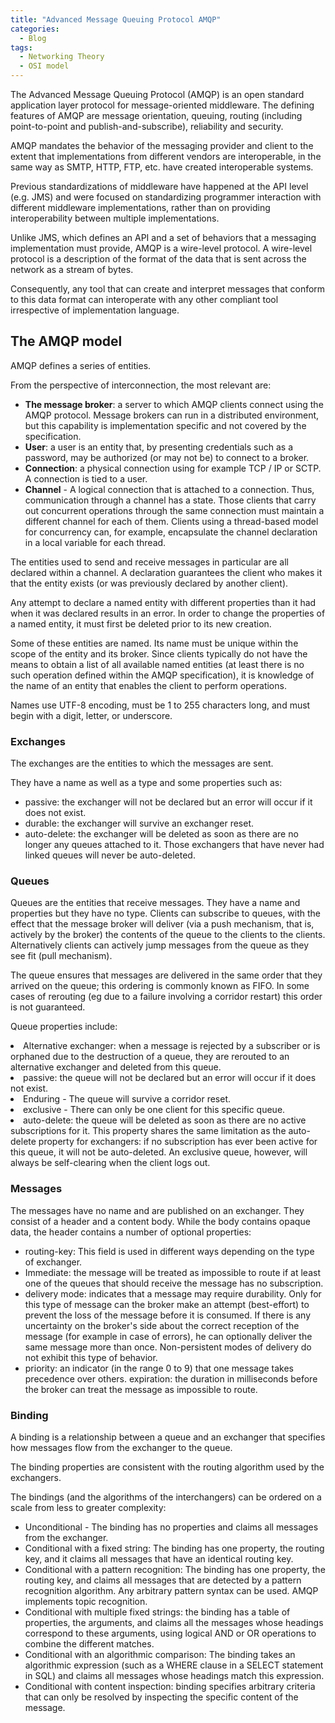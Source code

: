 ```yaml
---
title: "Advanced Message Queuing Protocol AMQP"
categories:
  - Blog
tags:
  - Networking Theory
  - OSI model
---
```


The Advanced Message Queuing Protocol (AMQP) is an open standard application layer protocol for message-oriented middleware. The defining features of AMQP are message orientation, queuing, routing (including point-to-point and publish-and-subscribe), reliability and security.

AMQP mandates the behavior of the messaging provider and client to the extent that implementations from different vendors are interoperable, in the same way as SMTP, HTTP, FTP, etc. have created interoperable systems. 

Previous standardizations of middleware have happened at the API level (e.g. JMS) and were focused on standardizing programmer interaction with different middleware implementations, rather than on providing interoperability between multiple implementations.

Unlike JMS, which defines an API and a set of behaviors that a messaging implementation must provide, AMQP is a wire-level protocol. A wire-level protocol is a description of the format of the data that is sent across the network as a stream of bytes. 

Consequently, any tool that can create and interpret messages that conform to this data format can interoperate with any other compliant tool irrespective of implementation language. 

<h2> The AMQP model </h2>

AMQP defines a series of entities. 

From the perspective of interconnection, the most relevant are:

<ul>
<li><b>The message broker</b>: a server to which AMQP clients connect using the AMQP protocol. Message brokers can run in a distributed environment, but this capability is implementation specific and not covered by the specification.</li>
<li><b>User</b>: a user is an entity that, by presenting credentials such as a password, may be authorized (or may not be) to connect to a broker.</li>
<li><b>Connection</b>: a physical connection using for example TCP / IP or SCTP. A connection is tied to a user.</li>
<li><b>Channel</b> - A logical connection that is attached to a connection. Thus, communication through a channel has a state. Those clients that carry out concurrent operations through the same connection must maintain a different channel for each of them. Clients using a thread-based model for concurrency can, for example, encapsulate the channel declaration in a local variable for each thread.</li>
</ul>

The entities used to send and receive messages in particular are all declared within a channel. A declaration guarantees the client who makes it that the entity exists (or was previously declared by another client).

Any attempt to declare a named entity with different properties than it had when it was declared results in an error. In order to change the properties of a named entity, it must first be deleted prior to its new creation.

Some of these entities are named. Its name must be unique within the scope of the entity and its broker. Since clients typically do not have the means to obtain a list of all available named entities (at least there is no such operation defined within the AMQP specification), it is knowledge of the name of an entity that enables the client to perform operations.

Names use UTF-8 encoding, must be 1 to 255 characters long, and must begin with a digit, letter, or underscore. 

<h3>Exchanges</h3>

The exchanges are the entities to which the messages are sent. 

They have a name as well as a type and some properties such as:

<ul>
<li>passive: the exchanger will not be declared but an error will occur if it does not exist.</li>
<li>durable: the exchanger will survive an exchanger reset.</li>
<li>auto-delete: the exchanger will be deleted as soon as there are no longer any queues attached to it. Those exchangers that have never had linked queues will never be auto-deleted.</li>
</ul>

<h3>Queues</h3>

Queues are the entities that receive messages. They have a name and properties but they have no type. Clients can subscribe to queues, with the effect that the message broker will deliver (via a push mechanism, that is, actively by the broker) the contents of the queue to the clients to the clients. Alternatively clients can actively jump messages from the queue as they see fit (pull mechanism).

The queue ensures that messages are delivered in the same order that they arrived on the queue; this ordering is commonly known as FIFO. In some cases of rerouting (eg due to a failure involving a corridor restart) this order is not guaranteed.

Queue properties include:

<li>Alternative exchanger: when a message is rejected by a subscriber or is orphaned due to the destruction of a queue, they are rerouted to an alternative exchanger and deleted from this queue.</li>
<li>passive: the queue will not be declared but an error will occur if it does not exist.
<li>Enduring - The queue will survive a corridor reset.</li>
<li>exclusive - There can only be one client for this specific queue.</li>
<li>auto-delete: the queue will be deleted as soon as there are no active subscriptions for it. This property shares the same limitation as the auto-delete property for exchangers: if no subscription has ever been active for this queue, it will not be auto-deleted. An exclusive queue, however, will always be self-clearing when the client logs out.</li>




<h3>Messages</h3>

The messages have no name and are published on an exchanger. They consist of a header and a content body. While the body contains opaque data, the header contains a number of optional properties:
<ul>
<li>routing-key: This field is used in different ways depending on the type of exchanger.</li>
<li>Immediate: the message will be treated as impossible to route if at least one of the queues that should receive the message has no subscription.</li>
<li>delivery mode: indicates that a message may require durability. Only for this type of message can the broker make an attempt (best-effort) to prevent the loss of the message before it is consumed. If there is any uncertainty on the broker's side about the correct reception of the message (for example in case of errors), he can optionally deliver the same message more than once. Non-persistent modes of delivery do not exhibit this type of behavior.</li>
<li>priority: an indicator (in the range 0 to 9) that one message takes precedence over others.
    expiration: the duration in milliseconds before the broker can treat the message as impossible to route.</li>
</ul>

<h3>Binding</h3>

A binding is a relationship between a queue and an exchanger that specifies how messages flow from the exchanger to the queue. 

The binding properties are consistent with the routing algorithm used by the exchangers. 

The bindings (and the algorithms of the interchangers) can be ordered on a scale from less to greater complexity:

<ul>
<li>Unconditional - The binding has no properties and claims all messages from the exchanger.</li>
<li>Conditional with a fixed string: The binding has one property, the routing key, and it claims all messages that have an identical routing key.</li>
<li>Conditional with a pattern recognition: The binding has one property, the routing key, and claims all messages that are detected by a pattern recognition algorithm. Any arbitrary pattern syntax can be used. AMQP implements topic recognition.</li>
<li>Conditional with multiple fixed strings: the binding has a table of properties, the arguments, and claims all the messages whose headings correspond to these arguments, using logical AND or OR operations to combine the different matches.</li>
<li>Conditional with an algorithmic comparison: The binding takes an algorithmic expression (such as a WHERE clause in a SELECT statement in SQL) and claims all messages whose headings match this expression.</li>
<li>Conditional with content inspection: binding specifies arbitrary criteria that can only be resolved by inspecting the specific content of the message.</li>
</ul>
